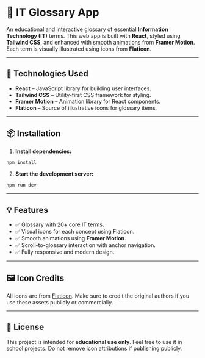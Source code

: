 # 📘 IT Glossary App

An educational and interactive glossary of essential **Information Technology (IT)** terms. This web app is built with **React**, styled using **Tailwind CSS**, and enhanced with smooth animations from **Framer Motion**. Each term is visually illustrated using icons from **Flaticon**.

---

## 🚀 Technologies Used

* **React** – JavaScript library for building user interfaces.
* **Tailwind CSS** – Utility-first CSS framework for styling.
* **Framer Motion** – Animation library for React components.
* **Flaticon** – Source of illustrative icons for glossary items.

---

## 📦 Installation


1. **Install dependencies:**

```bash
npm install
```

2. **Start the development server:**

```bash
npm run dev
```

---

## 💡 Features

* ✅ Glossary with 20+ core IT terms.
* ✅ Visual icons for each concept using Flaticon.
* ✅ Smooth animations using **Framer Motion**.
* ✅ Scroll-to-glossary interaction with anchor navigation.
* ✅ Fully responsive and modern design.

---

## 🖼️ Icon Credits

All icons are from [Flaticon](https://www.flaticon.com/). Make sure to credit the original authors if you use these assets publicly or commercially.

---

## 📄 License

This project is intended for **educational use only**. Feel free to use it in school projects. Do not remove icon attributions if publishing publicly.

